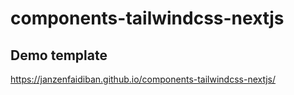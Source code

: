 # components-tailwindcss-nextjs

## Demo template
https://janzenfaidiban.github.io/components-tailwindcss-nextjs/